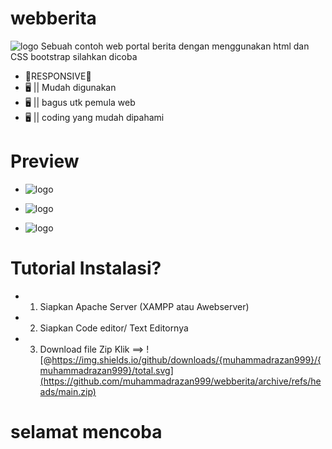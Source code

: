 # webberita
![logo](Screenshot_2022-01-26-00-29-20.png)
Sebuah contoh web portal berita dengan menggunakan html dan CSS bootstrap
silahkan dicoba 

- 📱RESPONSIVE📱
- 🖥️ || Mudah digunakan
- 🖥️ || bagus utk pemula web 
- 🖥️ || coding yang mudah dipahami

# Preview
- ![logo](view1.png) 


- ![logo](view2.png) 


- ![logo](view-3.png)

# Tutorial Instalasi?
- 1. Siapkan Apache Server (XAMPP atau Awebserver)
- 2. Siapkan Code editor/ Text Editornya
- 3. Download file Zip Klik ==> ![@https://img.shields.io/github/downloads/{muhammadrazan999}/{muhammadrazan999}/total.svg](https://github.com/muhammadrazan999/webberita/archive/refs/heads/main.zip)

# selamat mencoba




